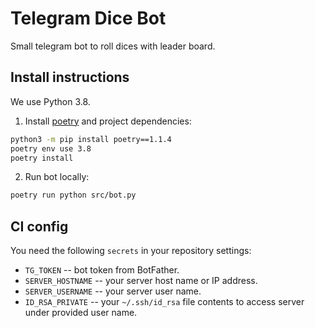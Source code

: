 # Telegram Dice Bot

Small telegram bot to roll dices with leader board.


## Install instructions

We use Python 3.8.

1. Install [poetry](https://github.com/python-poetry/poetry) and project dependencies:
```bash
python3 -m pip install poetry==1.1.4
poetry env use 3.8
poetry install
```

2. Run bot locally:
```bash
poetry run python src/bot.py
```


## CI config

You need the following `secrets` in your repository settings:

- `TG_TOKEN` -- bot token from BotFather.
- `SERVER_HOSTNAME` -- your server host name or IP address.
- `SERVER_USERNAME` -- your server user name.
- `ID_RSA_PRIVATE` -- your `~/.ssh/id_rsa` file contents to access server under provided user name.
